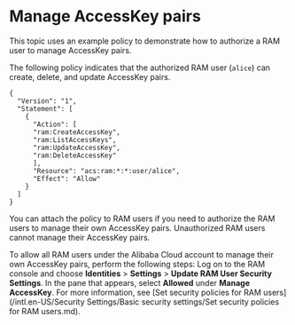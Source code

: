 # Manage AccessKey pairs

This topic uses an example policy to demonstrate how to authorize a RAM user to manage AccessKey pairs.

The following policy indicates that the authorized RAM user \(`alice`\) can create, delete, and update AccessKey pairs.

```
{
  "Version": "1",
  "Statement": [
    {
      "Action": [
      "ram:CreateAccessKey",
      "ram:ListAccessKeys",
      "ram:UpdateAccessKey",
      "ram:DeleteAccessKey"
      ],
      "Resource": "acs:ram:*:*:user/alice",
      "Effect": "Allow"
    }
  ]
}
```

You can attach the policy to RAM users if you need to authorize the RAM users to manage their own AccessKey pairs. Unauthorized RAM users cannot manage their AccessKey pairs.

To allow all RAM users under the Alibaba Cloud account to manage their own AccessKey pairs, perform the following steps: Log on to the RAM console and choose **Identities** \> **Settings** \> **Update RAM User Security Settings**. In the pane that appears, select **Allowed** under **Manage AccessKey**. For more information, see [Set security policies for RAM users](/intl.en-US/Security Settings/Basic security settings/Set security policies for RAM users.md).

